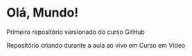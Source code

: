 # Olá, Mundo!
 Primeiro repositório versionado do curso GitHub

Repositório criando durante a aula ao vivo em Curso em Vídeo
